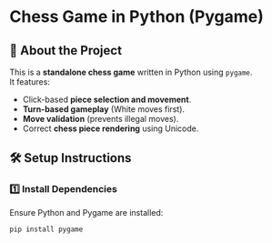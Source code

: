 # Chess Game in Python (Pygame)

## 🎯 About the Project
This is a **standalone chess game** written in Python using `pygame`.  
It features:
- Click-based **piece selection and movement**.
- **Turn-based gameplay** (White moves first).
- **Move validation** (prevents illegal moves).
- Correct **chess piece rendering** using Unicode.

## 🛠 Setup Instructions
### **1️⃣ Install Dependencies**
Ensure Python and Pygame are installed:
```sh
pip install pygame
